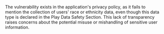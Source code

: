 The vulnerability exists in the application's privacy policy, as it fails to mention the collection of users' race or ethnicity data, even though this data type is declared in the Play Data Safety Section. This lack of transparency raises concerns about the potential misuse or mishandling of sensitive user information.